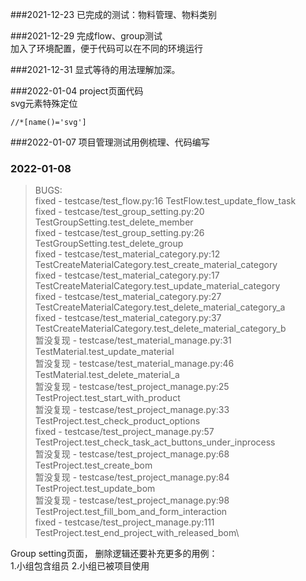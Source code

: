 ###2021-12-23
已完成的测试：物料管理、物料类别

###2021-12-29
完成flow、group测试\
加入了环境配置，便于代码可以在不同的环境运行

###2021-12-31
显式等待的用法理解加深。

###2022-01-04
project页面代码\
svg元素特殊定位
```
//*[name()='svg']
```
###2022-01-07
项目管理测试用例梳理、代码编写

### 2022-01-08
>BUGS:\
fixed         - testcase/test_flow.py:16 TestFlow.test_update_flow_task\
fixed         - testcase/test_group_setting.py:20 TestGroupSetting.test_delete_member\
fixed         - testcase/test_group_setting.py:26 TestGroupSetting.test_delete_group\
fixed         - testcase/test_material_category.py:12 TestCreateMaterialCategory.test_create_material_category\
fixed         - testcase/test_material_category.py:17 TestCreateMaterialCategory.test_update_material_category\
fixed         - testcase/test_material_category.py:27 TestCreateMaterialCategory.test_delete_material_category_a\
fixed         - testcase/test_material_category.py:37 TestCreateMaterialCategory.test_delete_material_category_b\
暂没复现         - testcase/test_material_manage.py:31 TestMaterial.test_update_material\
暂没复现         - testcase/test_material_manage.py:46 TestMaterial.test_delete_material_a\
暂没复现         - testcase/test_project_manage.py:25 TestProject.test_start_with_product\
暂没复现         - testcase/test_project_manage.py:33 TestProject.test_check_product_options\
fixed         - testcase/test_project_manage.py:57 TestProject.test_check_task_act_buttons_under_inprocess\
暂没复现         - testcase/test_project_manage.py:68 TestProject.test_create_bom\
暂没复现         - testcase/test_project_manage.py:84 TestProject.test_update_bom\
暂没复现         - testcase/test_project_manage.py:98 TestProject.test_fill_bom_and_form_interaction\
fixed         - testcase/test_project_manage.py:111 TestProject.test_end_project_with_released_bom\

Group setting页面， 删除逻辑还要补充更多的用例：\
1.小组包含组员
2.小组已被项目使用